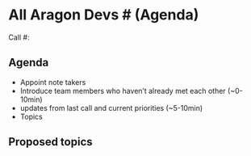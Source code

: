 # All Aragon Devs #<number> (Agenda)

Call #<number>: <date>

## Agenda

- Appoint note takers
- Introduce team members who haven’t already met each other (~0-10min)
- <Established team> updates from last call and current priorities (~5-10min)
- Topics

## Proposed topics
